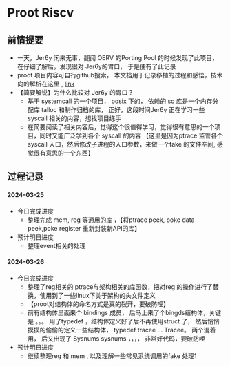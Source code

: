 # Proot  Riscv

## 前情提要

- 一天，Jer6y 闲来无事，翻阅 OERV 的Porting Pool 的时候发现了此项目， 在仔细了解后，发现很对 Jer6y的胃口， 于是便有了此记录
- proot 项目内容可自行github搜索， 本文档用于记录移植的过程和感悟，技术向的解析在这里 , [link](./proot_riscv_technical.md)
- 【简要解说】为什么比较对 Jer6y 的胃口 ?
  - 基于 systemcall 的一个项目， posix 下的， 依赖的 so 库是一个内存分配库 talloc 和制作归档的库， 正好，这段时间Jer6y 正在学习一些 syscall 相关的内容，想找项目练手
  - 在简要阅读了相关内容后，觉得这个很值得学习，觉得很有意思的一个项目，同时又能广泛学到各个 syscall 的内容 【这里是因为ptrace 监管各个 syscall 入口，然后修改子进程的入口参数，来做一个fake 的文件空间, 感觉很有意思的一个东西】

## 过程记录

#### 2024-03-25

- 今日完成进度
  - 整理完成 mem, reg 等通用的库 ，【将ptrace  peek, poke data peek,poke register 重新封装新API的库】
- 预计明日进度
  - 整理event相关的处理

#### 2024-03-26 

- 今日完成进度
  - 整理了reg相关的 ptrace与架构相关的库函数，把对reg 的操作进行了替换，使用到了一些linux下关于架构的头文件定义
  - 【proot对结构体的命名方式是真的裂开，要破防哩】
  - 前有结构体里面来个 bindings 成员， 后马上来了个bingds结构体，关键是 。。。 用了typedef ，结构体定义好了后不再使用struct 了， 然后悄悄摸摸的偷偷的定义一些结构体， typedef tracee ... Tracee。 两个混着用， 后又出现了 Sysnums sysnums ，，，，  非常好代码，要破防哩
- 预计明日进度
  - 继续整理reg 和 mem , 以及理解一些常见系统调用的fake 处理1